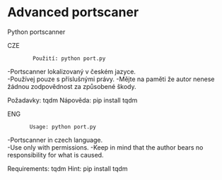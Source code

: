 # Advanced portscaner
 Python portscanner
 
  CZE
 
            Použití: python port.py
            
-Portscanner lokalizovaný v českém jazyce.            
-Používej pouze s příslušnými právy.
 -Mějte na paměti že autor nenese žádnou zodpovědnost za způsobené škody.
 
 Požadavky: tqdm
 Nápověda: pip install tqdm

ENG
  
           Usage: python port.py
           
-Portscanner in czech language.           
-Use only with permissions.
 -Keep in mind that the author bears no responsibility for what is caused.
 
 Requirements: tqdm
 Hint: pip install tqdm
